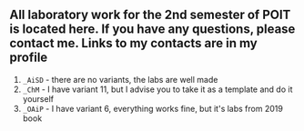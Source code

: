 ## All laboratory work for the 2nd semester of POIT is located here. If you have any questions, please contact me. Links to my contacts are in my profile

1. `_AiSD` - there are no variants, the labs are well made
2. `_ChM` - I have variant 11, but I advise you to take it as a template and do it yourself
3. `_OAiP` - I have variant 6, everything works fine, but it's labs from 2019 book

